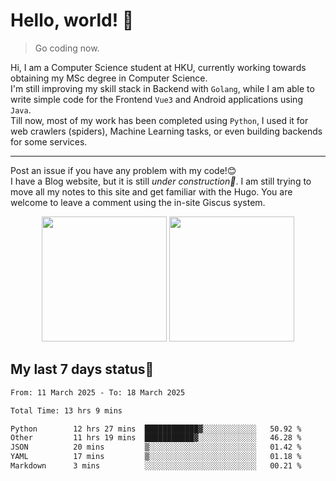 # Hello, world! 🥰
> Go coding now.
  
Hi, I am a Computer Science student at HKU, currently working towards obtaining my MSc degree in Computer Science.  
I'm still improving my skill stack in Backend with `Golang`, while I am able to write simple code for the Frontend `Vue3` and Android applications using `Java`.  
Till now, most of my work has been completed using `Python`, I used it for web crawlers (spiders), Machine Learning tasks, or even building backends for some services.

-------
Post an issue if you have any problem with my code!😊  
I have a Blog website, but it is still *under construction🚧*. I am still trying to move all my notes to this site and get familiar with the Hugo. You are welcome to leave a comment using the in-site Giscus system.  


<div align="center">
<div><img src="https://github-readme-stats.vercel.app/api?username=Xrondev&count_private=true" height="200px"/> <img src="https://github-readme-stats.vercel.app/api/top-langs/?username=Xrondev" height="200px"/></div>
</div>
<div align="center"></div>  

## My last 7 days status🧐

<!--START_SECTION:waka-->

```txt
From: 11 March 2025 - To: 18 March 2025

Total Time: 13 hrs 9 mins

Python        12 hrs 27 mins  ████████████▓░░░░░░░░░░░░   50.92 %
Other         11 hrs 19 mins  ███████████▓░░░░░░░░░░░░░   46.28 %
JSON          20 mins         ▒░░░░░░░░░░░░░░░░░░░░░░░░   01.42 %
YAML          17 mins         ▒░░░░░░░░░░░░░░░░░░░░░░░░   01.18 %
Markdown      3 mins          ░░░░░░░░░░░░░░░░░░░░░░░░░   00.21 %
```

<!--END_SECTION:waka-->
